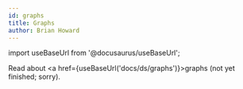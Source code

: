 ```yaml
---
id: graphs
title: Graphs
author: Brian Howard
---
```

import useBaseUrl from '@docusaurus/useBaseUrl';

Read about <a href={useBaseUrl('docs/ds/graphs')}>graphs</a> (not yet finished; sorry).
